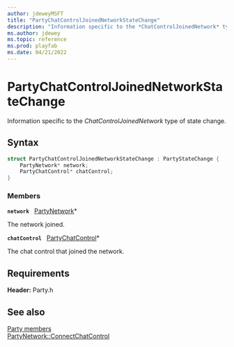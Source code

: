 ```yaml
---
author: jdeweyMSFT
title: "PartyChatControlJoinedNetworkStateChange"
description: "Information specific to the *ChatControlJoinedNetwork* type of state change."
ms.author: jdewey
ms.topic: reference
ms.prod: playfab
ms.date: 04/21/2022
---
```


# PartyChatControlJoinedNetworkStateChange  

Information specific to the *ChatControlJoinedNetwork* type of state change.  

## Syntax  
  
```cpp
struct PartyChatControlJoinedNetworkStateChange : PartyStateChange {  
    PartyNetwork* network;  
    PartyChatControl* chatControl;  
}  
```
  
### Members  
  
**`network`** &nbsp; [PartyNetwork](../classes/PartyNetwork/partynetwork.md)*  
  
The network joined.
  
**`chatControl`** &nbsp; [PartyChatControl](../classes/PartyChatControl/partychatcontrol.md)*  
  
The chat control that joined the network.
  
  
## Requirements  
  
**Header:** Party.h
  
## See also  
[Party members](../party_members.md)  
[PartyNetwork::ConnectChatControl](../classes/PartyNetwork/methods/partynetwork_connectchatcontrol.md)
  
  
